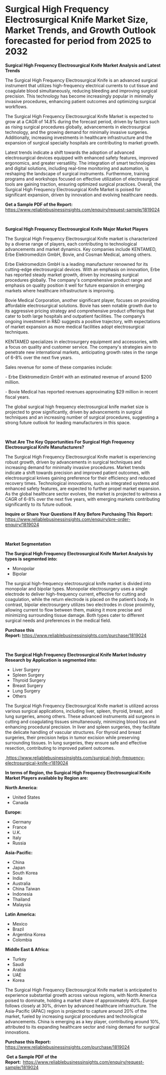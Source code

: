 <p><h1>Surgical High Frequency Electrosurgical Knife Market Size, Market Trends, and Growth Outlook forecasted for period from 2025 to 2032</h1></p><p><strong>Surgical High Frequency Electrosurgical Knife Market Analysis and Latest Trends</strong></p>
<p><p>The Surgical High Frequency Electrosurgical Knife is an advanced surgical instrument that utilizes high-frequency electrical currents to cut tissue and coagulate blood simultaneously, reducing bleeding and improving surgical precision. This technology has become increasingly popular in minimally invasive procedures, enhancing patient outcomes and optimizing surgical workflows. </p><p>The Surgical High Frequency Electrosurgical Knife Market is expected to grow at a CAGR of 14.8% during the forecast period, driven by factors such as rising surgical procedures globally, advancements in electrosurgical technology, and the growing demand for minimally invasive surgeries. Additionally, increasing investments in healthcare infrastructure and the expansion of surgical specialty hospitals are contributing to market growth. </p><p>Latest trends indicate a shift towards the adoption of advanced electrosurgical devices equipped with enhanced safety features, improved ergonomics, and greater versatility. The integration of smart technologies and digital solutions, including real-time monitoring and automation, is reshaping the landscape of surgical instruments. Furthermore, training programs and workshops focused on effective utilization of electrosurgical tools are gaining traction, ensuring optimized surgical practices. Overall, the Surgical High Frequency Electrosurgical Knife Market is poised for significant expansion, driven by innovation and evolving healthcare needs.</p></p>
<p><strong>Get a Sample PDF of the Report:&nbsp;</strong> <a href="https://www.reliablebusinessinsights.com/enquiry/request-sample/1819024?utm_campaign=3513&utm_medium=2&utm_source=Github&utm_content=ia&utm_term=14042025&utm_id=surgical-high-frequency-electrosurgical-knife">https://www.reliablebusinessinsights.com/enquiry/request-sample/1819024</a></p>
<p>&nbsp;</p>
<p><strong>Surgical High Frequency Electrosurgical Knife Major Market Players</strong></p>
<p><p>The Surgical High Frequency Electrosurgical Knife market is characterized by a diverse range of players, each contributing to technological advancements and market dynamics. Key companies include KENTAMED, Erbe Elektromedizin GmbH, Bovie, and Cosman Medical, among others.</p><p>Erbe Elektromedizin GmbH is a leading manufacturer renowned for its cutting-edge electrosurgical devices. With an emphasis on innovation, Erbe has reported steady market growth, driven by increasing surgical procedures globally. The company's comprehensive product range and emphasis on quality position it well for future expansion in emerging markets where healthcare infrastructure is improving.</p><p>Bovie Medical Corporation, another significant player, focuses on providing affordable electrosurgical solutions. Bovie has seen notable growth due to its aggressive pricing strategy and comprehensive product offerings that cater to both large hospitals and outpatient facilities. The company’s ongoing investment in R&D suggests a positive trajectory, with expectations of market expansion as more medical facilities adopt electrosurgical techniques.</p><p>KENTAMED specializes in electrosurgery equipment and accessories, with a focus on quality and customer service. The company's strategies aim to penetrate new international markets, anticipating growth rates in the range of 6-8% over the next five years.</p><p>Sales revenue for some of these companies include:</p><p>- Erbe Elektromedizin GmbH with an estimated revenue of around $200 million.</p><p>- Bovie Medical has reported revenues approximating $29 million in recent fiscal years.</p><p>The global surgical high frequency electrosurgical knife market size is projected to grow significantly, driven by advancements in surgical techniques and an increasing number of surgical procedures, suggesting a strong future outlook for leading manufacturers in this space.</p></p>
<p>&nbsp;</p>
<p><strong>What Are The Key Opportunities For Surgical High Frequency Electrosurgical Knife Manufacturers?</strong></p>
<p><p>The Surgical High Frequency Electrosurgical Knife market is experiencing robust growth, driven by advancements in surgical techniques and increasing demand for minimally invasive procedures. Market trends indicate a shift towards precision and improved patient outcomes, with electrosurgical knives gaining preference for their efficiency and reduced recovery times. Technological innovations, such as integrated systems and enhanced safety features, are expected to further propel market expansion. As the global healthcare sector evolves, the market is projected to witness a CAGR of 6-8% over the next five years, with emerging markets contributing significantly to its future outlook.</p></p>
<p><strong>Inquire or Share Your Questions If Any Before Purchasing This Report:</strong> <a href="https://www.reliablebusinessinsights.com/enquiry/pre-order-enquiry/1819024?utm_campaign=3513&utm_medium=2&utm_source=Github&utm_content=ia&utm_term=14042025&utm_id=surgical-high-frequency-electrosurgical-knife">https://www.reliablebusinessinsights.com/enquiry/pre-order-enquiry/1819024</a></p>
<p>&nbsp;</p>
<p><strong>Market Segmentation</strong></p>
<p><strong>The Surgical High Frequency Electrosurgical Knife Market Analysis by types is segmented into:</strong></p>
<p><ul><li>Monopolar</li><li>Bipolar</li></ul></p>
<p><p>The surgical high-frequency electrosurgical knife market is divided into monopolar and bipolar types. Monopolar electrosurgery uses a single electrode to deliver high-frequency current, effective for cutting and coagulation, while the return electrode is placed on the patient’s body. In contrast, bipolar electrosurgery utilizes two electrodes in close proximity, allowing current to flow between them, making it more precise and minimizing surrounding tissue damage. Both types cater to different surgical needs and preferences in the medical field.</p></p>
<p><strong>Purchase this Report:&nbsp;</strong><a href="https://www.reliablebusinessinsights.com/purchase/1819024?utm_campaign=3513&utm_medium=2&utm_source=Github&utm_content=ia&utm_term=14042025&utm_id=surgical-high-frequency-electrosurgical-knife">https://www.reliablebusinessinsights.com/purchase/1819024</a></p>
<p>&nbsp;</p>
<p><strong>The Surgical High Frequency Electrosurgical Knife Market Industry Research by Application is segmented into:</strong></p>
<p><ul><li>Liver Surgery</li><li>Spleen Surgery</li><li>Thyroid Surgery</li><li>Breast Surgery</li><li>Lung Surgery</li><li>Others</li></ul></p>
<p><p>The Surgical High Frequency Electrosurgical Knife market is utilized across various surgical applications, including liver, spleen, thyroid, breast, and lung surgeries, among others. These advanced instruments aid surgeons in cutting and coagulating tissues simultaneously, minimizing blood loss and enhancing procedural precision. In liver and spleen surgeries, they facilitate the delicate handling of vascular structures. For thyroid and breast surgeries, their precision helps in tumor excision while preserving surrounding tissues. In lung surgeries, they ensure safe and effective resection, contributing to improved patient outcomes.</p></p>
<p><a href="https://www.reliablebusinessinsights.com/surgical-high-frequency-electrosurgical-knife-r1819024?utm_campaign=3513&utm_medium=2&utm_source=Github&utm_content=ia&utm_term=14042025&utm_id=surgical-high-frequency-electrosurgical-knife">&nbsp;https://www.reliablebusinessinsights.com/surgical-high-frequency-electrosurgical-knife-r1819024</a></p>
<p><strong>In terms of Region, the Surgical High Frequency Electrosurgical Knife Market Players available by Region are:</strong></p>
<p>
    <p> <strong> North America: </strong>
        <ul>
            <li>United States</li>
            <li>Canada</li>
        </ul>
        </p> 
    <p> <strong> Europe: </strong>
        <ul>
            <li>Germany</li>
            <li>France</li>
            <li>U.K.</li>
            <li>Italy</li>
            <li>Russia</li>
        </ul>
        </p> 
    <p> <strong> Asia-Pacific: </strong>
        <ul>
            <li>China</li>
            <li>Japan</li>
            <li>South Korea</li>
            <li>India</li>
            <li>Australia</li>
            <li>China Taiwan</li>
            <li>Indonesia</li>
            <li>Thailand</li>
            <li>Malaysia</li>
        </ul>
        </p> 
    <p> <strong> Latin America: </strong>
        <ul>
            <li>Mexico</li>
            <li>Brazil</li>
            <li>Argentina Korea</li>
            <li>Colombia</li>
        </ul>
        </p> 
    <p> <strong> Middle East & Africa: </strong>
        <ul>
            <li>Turkey</li>
            <li>Saudi</li>
            <li>Arabia</li>
            <li>UAE</li>
            <li>Korea</li>
        </ul>
    </p>
    </p>
<p><p>The Surgical High Frequency Electrosurgical Knife market is anticipated to experience substantial growth across various regions, with North America poised to dominate, holding a market share of approximately 40%. Europe follows closely at 30%, driven by advanced healthcare infrastructure. The Asia-Pacific (APAC) region is projected to capture around 20% of the market, fueled by increasing surgical procedures and technological advancements. China is emerging as a key player, contributing around 10%, attributed to its expanding healthcare sector and rising demand for surgical innovations.</p></p>
<p><strong>Purchase this Report: </strong><a href="https://www.reliablebusinessinsights.com/purchase/1819024?utm_campaign=3513&utm_medium=2&utm_source=Github&utm_content=ia&utm_term=14042025&utm_id=surgical-high-frequency-electrosurgical-knife">https://www.reliablebusinessinsights.com/purchase/1819024</a></p>
<p>&nbsp;<strong>Get a Sample PDF of the Report:&nbsp;&nbsp;</strong><a href="https://www.reliablebusinessinsights.com/enquiry/request-sample/1819024?utm_campaign=3513&utm_medium=2&utm_source=Github&utm_content=ia&utm_term=14042025&utm_id=surgical-high-frequency-electrosurgical-knife">https://www.reliablebusinessinsights.com/enquiry/request-sample/1819024</a></p>
<p><strong></strong></p>
<p><p></p><p></p><p></p></p>